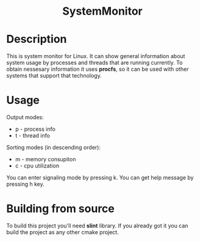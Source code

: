 <h1 align=center>SystemMonitor</h1>

# Description
This is system monitor for Linux. It can show general information about system usage by processes and threads that are running currently. To obtain nessesary information it uses **procfs**, so it can be used with other systems that support that technology.

# Usage
Output modes:
* p - process info
* t - thread info

Sorting modes (in descending order):
* m - memory consupiton
* c - cpu utilization

You can enter signaling mode by pressing k.
You can get help message by pressing h key.

# Building from source
To build this project you'll need **slint** library. If you already got it you can build the project as any other cmake project.
